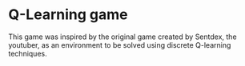 # Q-Learning game
This game was inspired by the original game created by Sentdex, the youtuber, as an environment to be solved using discrete Q-learning techniques. 
